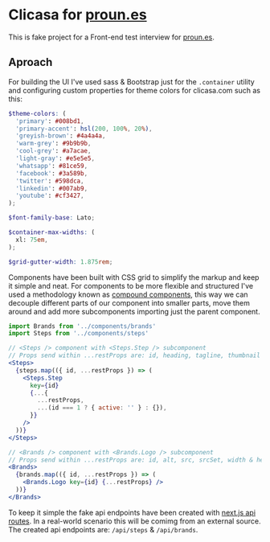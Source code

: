 # Clicasa for [proun.es](https://www.proun.es/)

This is fake project for a Front-end test interview for [proun.es](https://www.proun.es/).

## Aproach

For building the UI I've used sass & Bootstrap just for the `.container` utility and configuring custom properties for theme colors for clicasa.com such as this:

```scss
$theme-colors: (
  'primary': #008bd1,
  'primary-accent': hsl(200, 100%, 20%),
  'greyish-brown': #4a4a4a,
  'warm-grey': #9b9b9b,
  'cool-grey': #a7acae,
  'light-gray': #e5e5e5,
  'whatsapp': #81ce59,
  'facebook': #3a589b,
  'twitter': #598dca,
  'linkedin': #007ab9,
  'youtube': #cf3427,
);

$font-family-base: Lato;

$container-max-widths: (
  xl: 75em,
);

$grid-gutter-width: 1.875rem;
```

Components have been built with CSS grid to simplify the markup
and keep it simple and neat. For components to be more flexible and structured I've used a methodology known as [compound components](https://www.jakewiesler.com/blog/compound-component-basics), this way we can decouple different parts of our component into smaller parts, move them around and add more subcomponents importing just the parent component.

```jsx
import Brands from '../components/brands'
import Steps from '../components/steps'

// <Steps /> component with <Steps.Step /> subcomponent
// Props send within ...restProps are: id, heading, tagline, thumbnail & alt
<Steps>
  {steps.map(({ id, ...restProps }) => (
    <Steps.Step
      key={id}
      {...{
        ...restProps,
        ...(id === 1 ? { active: '' } : {}),
      }}
    />
  ))}
</Steps>

// <Brands /> component with <Brands.Logo /> subcomponent
// Props send within ...restProps are: id, alt, src, srcSet, width & height
<Brands>
  {brands.map(({ id, ...restProps }) => (
    <Brands.Logo key={id} {...restProps} />
  ))}
</Brands>
```

To keep it simple the fake api endpoints have been created with [next.js api routes](https://nextjs.org/docs/api-routes/introduction). In a real-world scenario this will be comimg from an external source. The created api endpoints are: `/api/steps` & `/api/brands`.
